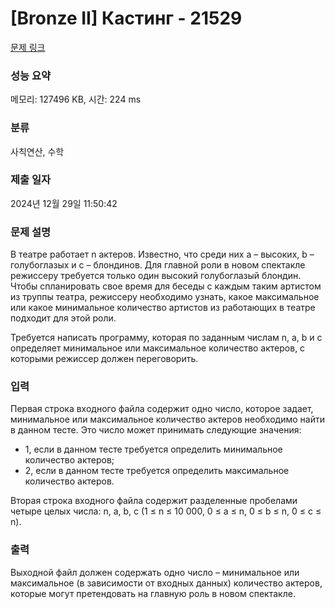 # [Bronze II] Кастинг - 21529 

[문제 링크](https://www.acmicpc.net/problem/21529) 

### 성능 요약

메모리: 127496 KB, 시간: 224 ms

### 분류

사칙연산, 수학

### 제출 일자

2024년 12월 29일 11:50:42

### 문제 설명

<p>В театре работает n актеров. Известно, что среди них a – высоких, b – голубоглазых и с – блондинов. Для главной роли в новом спектакле режиссеру требуется только один высокий голубоглазый блондин. Чтобы спланировать свое время для беседы с каждым таким артистом из труппы театра, режиссеру необходимо узнать, какое максимальное или какое минимальное количество артистов из работающих в театре подходит для этой роли.</p>

<p>Требуется написать программу, которая по заданным числам n, a, b и с определяет минимальное или максимальное количество актеров, с которыми режиссер должен переговорить. </p>

### 입력 

 <p>Первая строка входного файла содержит одно число, которое задает, минимальное или максимальное количество актеров необходимо найти в данном тесте. Это число может принимать следующие значения:</p>

<ul>
	<li>1, если в данном теcте требуется определить минимальное количество актеров;</li>
	<li>2, если в данном тесте требуется определить максимальное количество актеров.</li>
</ul>

<p>Вторая строка входного файла содержит разделенные пробелами четыре целых числа: n, a, b, с (1 ≤ n ≤ 10 000, 0 ≤ a ≤ n, 0 ≤ b ≤ n, 0 ≤ c ≤ n).</p>

### 출력 

 <p>Выходной файл должен содержать одно число – минимальное или максимальное (в зависимости от входных данных) количество актеров, которые могут претендовать на главную роль в новом спектакле. </p>


